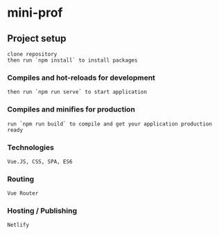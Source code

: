 # mini-prof

## Project setup
```
clone repository
then run `npm install` to install packages
```

### Compiles and hot-reloads for development
```
then run `npm run serve` to start application
```

### Compiles and minifies for production
```
run `npm run build` to compile and get your application production ready
```

### Technologies
```
Vue.JS, CSS, SPA, ES6
```
### Routing
```
Vue Router
```
### Hosting / Publishing
```
Netlify
```
